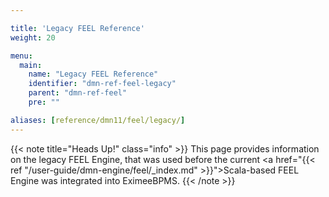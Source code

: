 ```yaml
---

title: 'Legacy FEEL Reference'
weight: 20

menu:
  main:
    name: "Legacy FEEL Reference"
    identifier: "dmn-ref-feel-legacy"
    parent: "dmn-ref-feel"
    pre: ""

aliases: [reference/dmn11/feel/legacy/]
---
```


{{< note title="Heads Up!" class="info" >}}
This page provides information on the legacy FEEL Engine, that was used before the 
current <a href="{{< ref "/user-guide/dmn-engine/feel/_index.md" >}}">Scala-based FEEL Engine</a>
was integrated into EximeeBPMS.
{{< /note >}}
